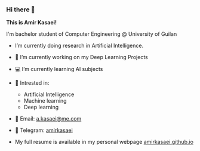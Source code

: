 ### Hi there 👋

**This is Amir Kasaei!**    
    
I'm bachelor student of Computer Engineering @ University of Guilan    

- I’m currently doing research in Artificial Intelligence.
  
- 🔭 I’m currently working on my Deep Learning Projects
- 💻 I’m currently learning AI subjects
- 🔎 Intrested in:
  - Artificial Intelligence
  - Machine learning
  - Deep learning
- 📧 Email: a.kasaei@me.com
- 💬 Telegram: [amirkasaei](https://telegram.me/amirkasaei)
- My full resume is available in my personal webpage [amirkasaei.github.io](https://amirkasaei.github.io/)

<!--
Here are some ideas to get you started:

- 🔭 I’m currently working on ...
- 🌱 I’m currently learning ...
- 👯 I’m looking to collaborate on ...
- 🤔 I’m looking for help with ...
- 💬 Ask me about ...
- 📫 How to reach me: ...
- 😄 Pronouns: ...
- ⚡ Fun fact: ...
-->
